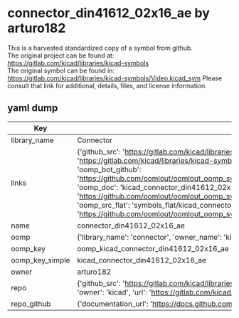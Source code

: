 # connector_din41612_02x16_ae by arturo182  
This is a harvested standardized copy of a symbol from github.  
The original project can be found at:  
https://gitlab.com/kicad/libraries/kicad-symbols  
The original symbol can be found in:
https://gitlab.com/kicad/libraries/kicad-symbols/Video.kicad_sym
Please consult that link for additional, details, files, and license information.  
## yaml dump  
| Key | Value |  
| --- | --- |  
| library_name | Connector |  
| links | {'github_src': 'https://gitlab.com/kicad/libraries/kicad-symbols/Video.kicad_sym', 'github_src_repo': 'https://gitlab.com/kicad/libraries/kicad-symbols', 'oomp_bot': 'kicad_connector_din41612_02x16_ae/working', 'oomp_bot_github': 'https://github.com/oomlout/oomlout_oomp_symbol_bot/tree/main/kicad_connector_din41612_02x16_ae/working', 'oomp_doc': 'kicad_connector_din41612_02x16_ae/working', 'oomp_doc_github': 'https://github.com/oomlout/oomlout_oomp_symbol_doc/tree/main/kicad_connector_din41612_02x16_ae/working', 'oomp_src_flat': 'symbols_flat/kicad_connector_din41612_02x16_ae/working', 'oomp_src_flat_github': 'https://github.com/oomlout/oomlout_oomp_symbol_src/tree/main/kicad_connector_din41612_02x16_ae/working'} |  
| name | connector_din41612_02x16_ae |  
| oomp | {'library_name': 'connector', 'owner_name': 'kicad', 'symbol_name': 'connector_din41612_02x16_ae'} |  
| oomp_key | oomp_kicad_connector_din41612_02x16_ae |  
| oomp_key_simple | kicad_connector_din41612_02x16_ae |  
| owner | arturo182 |  
| repo | {'github_src': 'https://gitlab.com/kicad/libraries/kicad-symbols/Video.kicad_sym', 'name': 'libraries/kicad-symbols', 'owner': 'kicad', 'url': 'https://gitlab.com/kicad/libraries/kicad-symbols'} |  
| repo_github | {'documentation_url': 'https://docs.github.com/rest/repos/repos#get-a-repository', 'message': 'Not Found'} |  

